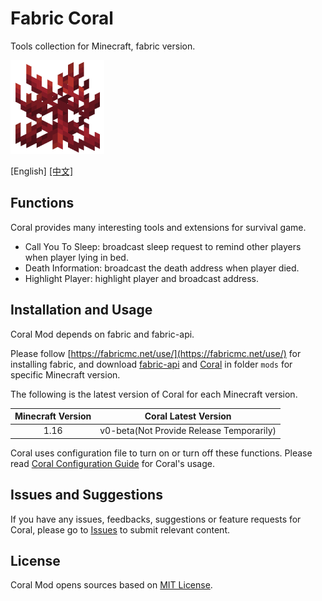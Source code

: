 # Fabric Coral

Tools collection for Minecraft, fabric version.

![coral](src/main/resources/assets/coral/icon.png)

\[English\] [[中文]](README_ZH.md)

## Functions

Coral provides many interesting tools and extensions for survival game.

* Call You To Sleep: broadcast sleep request to remind other players when player lying in bed.
* Death Information: broadcast the death address when player died.
* Highlight Player: highlight player and broadcast address.

## Installation and Usage

Coral Mod depends on fabric and fabric-api.

Please follow [https://fabricmc.net/use/](https://fabricmc.net/use/) for installing fabric, and download [fabric-api](https://www.curseforge.com/minecraft/mc-mods/fabric-api) and [Coral](https://github.com/UnknownBuild/Coral/releases) in folder `mods`  for specific Minecraft version.

The following is the latest version of Coral for each Minecraft version.

| Minecraft Version |           Coral Latest Version           |
| :---------------: | :--------------------------------------: |
|       1.16        | v0-beta(Not Provide Release Temporarily) |

Coral uses configuration file to turn on or turn off these functions. Please read [Coral Configuration Guide](docs/config_zh.md) for Coral's usage.

## Issues and Suggestions

If you have any issues, feedbacks, suggestions or feature requests for Coral, please go to [Issues](https://github.com/UnknownBuild/Coral/issues) to submit relevant content.

## License

Coral Mod opens sources based on [MIT License](https://github.com/UnknownBuild/Coral/blob/master/LICENSE).

